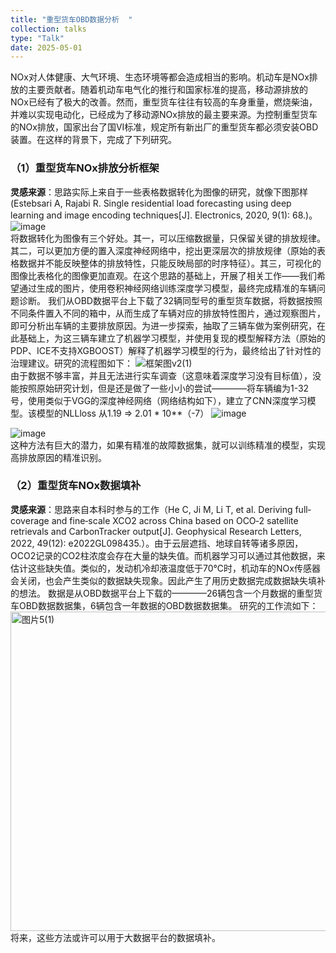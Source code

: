 ```yaml
---
title: "重型货车OBD数据分析  "
collection: talks
type: "Talk"
date: 2025-05-01
---
```

NOx对人体健康、大气环境、生态环境等都会造成相当的影响。机动车是NOx排放的主要贡献者。随着机动车电气化的推行和国家标准的提高，移动源排放的NOx已经有了极大的改善。然而，重型货车往往有较高的车身重量，燃烧柴油，并难以实现电动化，已经成为了移动源NOx排放的最主要来源。为控制重型货车的NOx排放，国家出台了国VI标准，规定所有新出厂的重型货车都必须安装OBD装置。在这样的背景下，完成了下列研究。  








### （1）重型货车NOx排放分析框架  
**灵感来源**：思路实际上来自于一些表格数据转化为图像的研究，就像下图那样(Estebsari A, Rajabi R. Single residential load forecasting using deep learning and image encoding techniques[J]. Electronics, 2020, 9(1): 68.)。  
![image](https://github.com/user-attachments/assets/892f1594-6c46-435e-b187-14318db2b1b8)  
将数据转化为图像有三个好处。其一，可以压缩数据量，只保留关键的排放规律。其二，可以更加方便的置入深度神经网络中，挖出更深层次的排放规律（原始的表格数据并不能反映整体的排放特性，只能反映局部的时序特征）。其三，可视化的图像比表格化的图像更加直观。在这个思路的基础上，开展了相关工作——我们希望通过生成的图片，使用卷积神经网络训练深度学习模型，最终完成精准的车辆问题诊断。
我们从OBD数据平台上下载了32辆同型号的重型货车数据，将数据按照不同条件置入不同的箱中，从而生成了车辆对应的排放特性图片，通过观察图片，即可分析出车辆的主要排放原因。为进一步探索，抽取了三辆车做为案例研究，在此基础上，为这三辆车建立了机器学习模型，并使用复现的模型解释方法（原始的PDP、ICE不支持XGBOOST）解释了机器学习模型的行为，最终给出了针对性的治理建议。研究的流程图如下：
![框架图v2(1)](https://github.com/user-attachments/assets/8a87ca17-24f4-47c1-8f86-f1358e26fd2e)  
由于数据不够丰富，并且无法进行实车调查（这意味着深度学习没有目标值），没能按照原始研究计划，但是还是做了一些小小的尝试————将车辆编为1-32号，使用类似于VGG的深度神经网络（网络结构如下），建立了CNN深度学习模型。该模型的NLLloss 从1.19 => 2.01 * 10**（-7）
![image](https://github.com/user-attachments/assets/988b21a6-9649-4917-8022-55131ffac114)  

![image](https://github.com/user-attachments/assets/c8e0acd9-6623-46dc-8292-5686a8c3620b)  
这种方法有巨大的潜力，如果有精准的故障数据集，就可以训练精准的模型，实现高排放原因的精准识别。
### （2）重型货车NOx数据填补
**灵感来源**：思路来自本科时参与的工作（He C, Ji M, Li T, et al. Deriving full‐coverage and fine‐scale XCO2 across China based on OCO‐2 satellite retrievals and CarbonTracker output[J]. Geophysical Research Letters, 2022, 49(12): e2022GL098435.）。由于云层遮挡、地球自转等诸多原因，OCO2记录的CO2柱浓度会存在大量的缺失值。而机器学习可以通过其他数据，来估计这些缺失值。类似的，发动机冷却液温度低于70℃时，机动车的NOx传感器会关闭，也会产生类似的数据缺失现象。因此产生了用历史数据完成数据缺失填补的想法。
数据是从OBD数据平台上下载的————26辆包含一个月数据的重型货车OBD数据数据集，6辆包含一年数据的OBD数据数据集。
研究的工作流如下：  
<img width="511" alt="图片5(1)" src="https://github.com/user-attachments/assets/24e6eed4-40bb-4dd4-ba79-daaea25c764d" />  
将来，这些方法或许可以用于大数据平台的数据填补。
